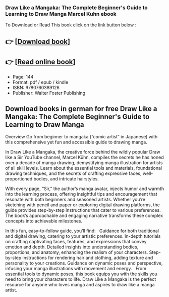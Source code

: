 ### Draw Like a Mangaka: The Complete Beginner's Guide to Learning to Draw Manga Marcel Kuhn ebook

To Download or Read This book click on the link button below :

## 👉  [**[Download book](http://get-pdfs.com/download.php?group=book&from=github.com&id=709230&lnk=1079 "Download book")**]

## 👉  [**[Read online book](http://get-pdfs.com/download.php?group=book&from=github.com&id=709230&lnk=1079 "Read online book")**]


* Page: 144
* Format: pdf / epub / kindle
* ISBN: 9780760389126
* Publisher: Walter Foster Publishing



## Download books in german for free Draw Like a Mangaka: The Complete Beginner's Guide to Learning to Draw Manga


Overview
Go from beginner to mangaka (“comic artist” in Japanese) with this comprehensive yet fun and accessible guide to drawing manga.
 
 In Draw Like a Mangaka, the creative force behind the wildly popular Draw like a Sir YouTube channel, Marcel Kühn, compiles the secrets he has honed over a decade of manga drawing, demystifying manga illustration for artists of all skill levels. Learn about the essential tools and materials, foundational drawing techniques, and the secrets of crafting expressive faces, well-proportioned bodies, and intricate hairstyles.
 
 With every page, “Sir,” the author’s manga avatar, injects humor and warmth into the learning process, offering insightful tips and encouragement that resonate with both beginners and seasoned artists. Whether you’re sketching with pencil and paper or exploring digital drawing platforms, the guide provides step-by-step instructions that cater to various preferences. The book’s approachable and engaging narrative transforms these complex concepts into achievable milestones.
 
 In this fun, easy-to-follow guide, you’ll find:
   Guidance for both traditional and digital drawing, catering to your artistic preferences. In-depth tutorials on crafting captivating faces, features, and expressions that convey emotion and depth. Detailed insights into understanding bodies, proportions, and anatomy, enhancing the realism of your characters. Step-by-step instructions for rendering hair and clothing, adding texture and personality to your creations. Guidance on dynamic poses and perspective, infusing your manga illustrations with movement and energy.  
 From essential tools to dynamic poses, this book equips you with the skills you need to bring your characters to life. Draw Like a Mangaka is the perfect resource for anyone who loves manga and aspires to draw like a manga artist.



